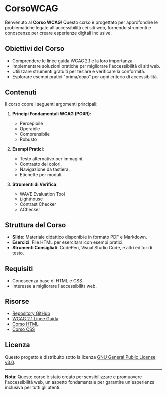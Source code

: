 # CorsoWCAG

Benvenuto al **Corso WCAG**! Questo corso è progettato per approfondire le problematiche legate all'accessibilità dei siti web, fornendo strumenti e conoscenze per creare esperienze digitali inclusive.

## Obiettivi del Corso

- Comprendere le linee guida WCAG 2.1 e la loro importanza.
- Implementare soluzioni pratiche per migliorare l'accessibilità di siti web.
- Utilizzare strumenti gratuiti per testare e verificare la conformità.
- Esplorare esempi pratici "prima/dopo" per ogni criterio di accessibilità.

## Contenuti

Il corso copre i seguenti argomenti principali:

1. **Principi Fondamentali WCAG (POUR)**:
   - Percepibile
   - Operabile
   - Comprensibile
   - Robusto

2. **Esempi Pratici**:
   - Testo alternativo per immagini.
   - Contrasto dei colori.
   - Navigazione da tastiera.
   - Etichette per moduli.

3. **Strumenti di Verifica**:
   - WAVE Evaluation Tool
   - Lighthouse
   - Contrast Checker
   - AChecker

## Struttura del Corso

- **Slide**: Materiale didattico disponibile in formato PDF e Markdown.
- **Esercizi**: File HTML per esercitarsi con esempi pratici.
- **Strumenti Consigliati**: CodePen, Visual Studio Code, e altri editor di testo.

## Requisiti

- Conoscenza base di HTML e CSS.
- Interesse a migliorare l'accessibilità web.

## Risorse

- [Repository GitHub](https://github.com/matteobaccan/CorsoWCAG)
- [WCAG 2.1 Linee Guida](https://www.w3.org/TR/WCAG21/)
- [Corso HTML](https://github.com/matteobaccan/CorsoHTML)
- [Corso CSS](https://github.com/matteobaccan/CorsoCSS)

## Licenza

Questo progetto è distribuito sotto la licenza [GNU General Public License v3.0](LICENSE).

---
**Nota**: Questo corso è stato creato per sensibilizzare e promuovere l'accessibilità web, un aspetto fondamentale per garantire un'esperienza inclusiva per tutti gli utenti.

